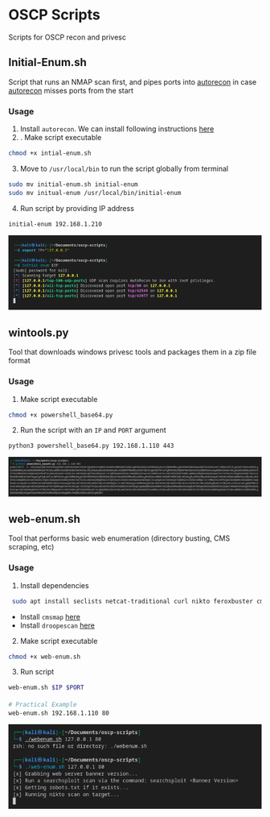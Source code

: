 # OSCP Scripts
Scripts for OSCP recon and privesc



## Initial-Enum.sh
Script that runs an NMAP scan first, and pipes ports into [autorecon](https://github.com/Tib3rius/AutoRecon) in case [autorecon](https://github.com/Tib3rius/AutoRecon) misses ports from the start
### Usage
1. Install `autorecon`. We can install following instructions [here](https://github.com/Tib3rius/AutoRecon#installation-method-1-pipx-recommended)
2. . Make script executable
```bash
chmod +x intial-enum.sh
```
3. Move to `/usr/local/bin` to run the script globally from terminal
```bash
sudo mv initial-enum.sh initial-enum
sudo mv initual-enum /usr/local/bin/initial-enum
```
4. Run script by providing IP address
```bash
initial-enum 192.168.1.210
```

![Alt text](image-1.png)


## wintools.py
Tool that downloads windows privesc tools and packages them in a zip file format
### Usage
1. Make script executable
```bash
chmod +x powershell_base64.py
```
2. Run the script with an `IP` and `PORT` argument
```bash
python3 powershell_base64.py 192.168.1.110 443
```
![Alt text](image-2.png)


## web-enum.sh
Tool that performs basic web enumeration (directory busting, CMS scraping, etc)
### Usage
1. Install dependencies
```bash
 sudo apt install seclists netcat-traditional curl nikto feroxbuster cmseek wpscan joomscan
```
- Install `cmsmap` [here](https://github.com/dionach/CMSmap#installation)
- Install `droopescan` [here](https://github.com/SamJoan/droopescan#from-sources)
2. Make script executable
```bash
chmod +x web-enum.sh
```
3. Run script
```bash
web-enum.sh $IP $PORT

# Practical Example
web-enum.sh 192.168.1.110 80
```
![Alt text](image-3.png)
